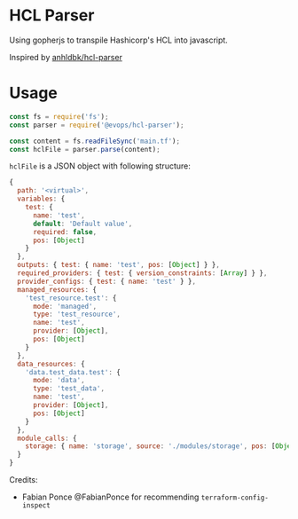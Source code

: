 # HCL Parser

Using gopherjs to transpile Hashicorp's HCL into javascript.

Inspired by [anhldbk/hcl-parser](https://github.com/anhldbk/hcl-parser)

# Usage

```javascript
const fs = require('fs');
const parser = require('@evops/hcl-parser');

const content = fs.readFileSync('main.tf');
const hclFile = parser.parse(content);

```

`hclFile` is a JSON object with following structure:

```javascript
{
  path: '<virtual>',
  variables: {
    test: {
      name: 'test',
      default: 'Default value',
      required: false,
      pos: [Object]
    }
  },
  outputs: { test: { name: 'test', pos: [Object] } },
  required_providers: { test: { version_constraints: [Array] } },
  provider_configs: { test: { name: 'test' } },
  managed_resources: {
    'test_resource.test': {
      mode: 'managed',
      type: 'test_resource',
      name: 'test',
      provider: [Object],
      pos: [Object]
    }
  },
  data_resources: {
    'data.test_data.test': {
      mode: 'data',
      type: 'test_data',
      name: 'test',
      provider: [Object],
      pos: [Object]
    }
  },
  module_calls: {
    storage: { name: 'storage', source: './modules/storage', pos: [Object] }
  }
}
```


Credits:
* Fabian Ponce @FabianPonce for recommending `terraform-config-inspect`